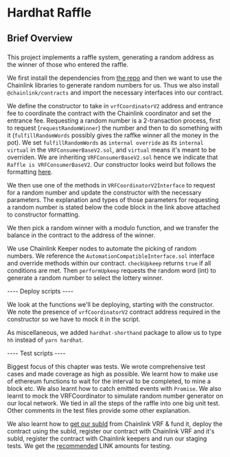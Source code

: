# Hardhat Raffle

## Brief Overview

###
This project implements a raffle system, generating a random address as the winner of those who entered the raffle. 

We first install the dependencies from [the repo](https://github.com/smartcontractkit/full-blockchain-solidity-course-js#hardhat-setup---smart-contract-lottery) and then we want to use the Chainlink libraries to generate random numbers for us. Thus we also install `@chainlink/contracts` and import the necessary interfaces into our contract.

We define the constructor to take in `vrfCoordinatorV2` address and entrance fee to coordinate the contract with the Chainlink coordinator and set the entrance fee. Requesting a random number is a 2-transaction process, first to request (`requestRandomWinner`) the number and then to do something with it (`fulfillRandomWords` possibly gives the raffke winner all the money in the pot). We set `fulfillRandomWords` as `internal override` as its `internal virtual` in the `VRFConsumerBaseV2.sol`, and `virtual` means it's meant to be overriden. We are inheriting `VRFConsumerBaseV2.sol` hence we indicate that `Raffle is VRFConsumerBaseV2`. Our constructor looks weird but follows the formatting [here](https://docs.chain.link/vrf/v2/subscription/examples/get-a-random-number#analyzing-the-contract).

We then use one of the methods in `VRFCoordinatorV2Interface` to request for a random number and update the constructor with the necessary parameters. The explanation and types of those parameters for requesting a random number is stated below the code block in the link above attached to constructor formatting.

We then pick a random winner with a modulo function, and we transfer the balance in the contract to the address of the winner.

We use Chainlink Keeper nodes to automate the picking of random numbers. We reference the `AutomationCompatibleInterface.sol` interface and override methods within our contract. `checkUpkeep` returns `true` if all conditions are met. Then `performUpkeep` requests the random word (int) to generate a random number to select the lottery winner.

---- Deploy scripts ----

We look at the functions we'll be deploying, starting with the constructor. We note the presence of `vrfCoordinatorV2` contract address required in the constructor so we have to mock it in the script.

As miscellaneous, we added `hardhat-shorthand` package to allow us to type `hh` instead of `yarn hardhat`.

---- Test scripts ----

Biggest focus of this chapter was tests. We wrote comprehensive test cases and made coverage as high as possible. We learnt how to make use of ethereum functions to wait for the interval to be completed, to mine a block etc. We also learnt how to catch emitted events with `Promise`. We also learnt to mock the VRFCoordinator to simulate random number generator on our local network. We tied in all the steps of the raffle into one big unit test. Other comments in the test files provide some other explanation.

We also learnt how to [get our subId](https://vrf.chain.link/sepolia/new) from Chainlink VRF & fund it, deploy the contract using the subId, register our contract with Chainlink VRF and it's subId, register the contract with Chainlink keepers and run our staging tests. We get the [recommended](https://github.com/smartcontractkit/full-blockchain-solidity-course-js#testing-on-a-testnet) LINK amounts for testing.